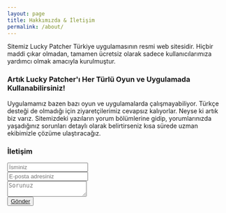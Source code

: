 ```yaml
---
layout: page
title: Hakkımızda & İletişim
permalink: /about/
---
```


Sitemiz Lucky Patcher Türkiye uygulamasının resmi web sitesidir. Hiçbir maddi çıkar olmadan, tamamen ücretsiz olarak sadece kullanıcılarımıza yardımcı olmak amacıyla kurulmuştur. 

### Artık Lucky Patcher'ı Her Türlü Oyun ve Uygulamada Kullanabilirsiniz!

Uygulamamız bazen bazı oyun ve uygulamalarda çalışmayabiliyor. Türkçe desteği de olmadığı için ziyaretçilerimiz cevapsız kalıyorlar. Neyse ki artık biz varız. Sitemizdeki yazıların yorum bölümlerine gidip, yorumlarınızda yaşadığınız sorunları detaylı olarak belirtirseniz kısa sürede uzman ekibimizle çözüme ulaştıracağız.

<script async src="//pagead2.googlesyndication.com/pagead/js/adsbygoogle.js"></script>
<!-- Esneking -->
<ins class="adsbygoogle"
     style="display:block"
     data-ad-client="ca-pub-7942429830883405"
     data-ad-slot="4659442398"
     data-ad-format="auto"></ins>
<script>
(adsbygoogle = window.adsbygoogle || []).push({});
</script>

### İletişim

<form id="iletisim" method="POST">
 <input type="text" placeholder="İsminiz"><br>
 <input type="email" placeholder="E-posta adresiniz"><br>
 <textarea placeholder="Sorunuz"></textarea><br>
 <button><a href="http://www.luckypatcher.mobi/">Gönder</a></button><br>
</form>
